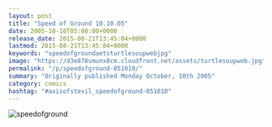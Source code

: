 ```yaml
---
layout: post
title: "Speed of Ground 10.10.05"
date: 2005-10-10T05:00:00+0000
release_date: 2015-08-21T13:45:04+0000
lastmod: 2015-08-21T13:45:04+0000
keywords: "speedofgroundaetsturtlesoupwebjpg"
image: "https://d3e878vmunx8cm.cloudfront.net/assets/turtlesoupweb.jpg"
permalink: "/p/speedofground-051010/"
summary: "Originally published Monday October, 10th 2005"
category: comics
hashtag: "#axisofstevil_speedofground-051010"
---
```


![speedofground](https://d3e878vmunx8cm.cloudfront.net/assets/turtlesoupweb.jpg)
